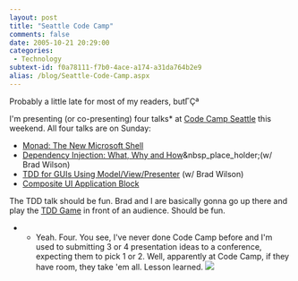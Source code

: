 ```yaml
---
layout: post
title: "Seattle Code Camp"
comments: false
date: 2005-10-21 20:29:00
categories:
 - Technology
subtext-id: f0a78111-f7b0-4ace-a174-a31da764b2e9
alias: /blog/Seattle-Code-Camp.aspx
---
```



Probably a little late for most of my readers, butΓÇª

I'm presenting (or co-presenting) four talks* at [Code Camp Seattle](http://pacwest.ms/codecamp/sea/1/) this weekend. All four talks are on Sunday:

  * [Monad: The New Microsoft Shell](http://pacwest.ms/codecamp/sea/1/sessions.html#monad)
  * [Dependency Injection: What, Why and How](http://pacwest.ms/codecamp/sea/1/sessions.html#dependency_injection)&nbsp_place_holder;(w/ Brad Wilson)
  * [TDD for GUIs Using Model/View/Presenter](http://pacwest.ms/codecamp/sea/1/sessions.html#tdd_gui) (w/ Brad Wilson)
  * [Composite UI Application Block](http://pacwest.ms/codecamp/sea/1/sessions.html#ui_cab)

The TDD talk should be fun. Brad and I are basically gonna go up there and play the [TDD Game](http://www.peterprovost.org/archive/2005/08/29/7377.aspx) in front of an audience. Should be fun.

* - Yeah. Four. You see, I've never done Code Camp before and I'm used to submitting 3 or 4 presentation ideas to a conference, expecting them to pick 1 or 2. Well, apparently at Code Camp, if they have room, they take 'em all. Lesson learned. ![](http://www.peterprovost.org/Files/smile1.gif)
